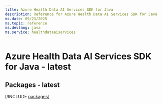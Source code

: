 ```yaml
---
title: Azure Health Data AI Services SDK for Java
description: Reference for Azure Health Data AI Services SDK for Java
ms.date: 09/23/2025
ms.topic: reference
ms.devlang: java
ms.service: healthdataaiservices
---
```

# Azure Health Data AI Services SDK for Java - latest
## Packages - latest
[!INCLUDE [packages](health-data-ai-services-index.md)]